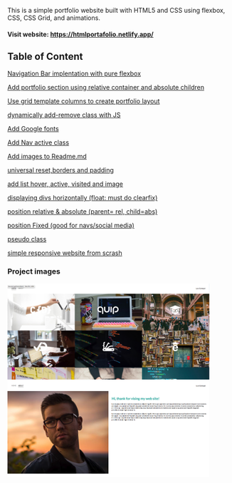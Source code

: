 This is a simple portfolio website built with HTML5 and CSS using flexbox, CSS, CSS Grid, and animations.

#### Visit website: https://htmlportafolio.netlify.app/

## Table of Content

[Navigation Bar implentation with pure flexbox](https://github.com/electrone901/html-css-portafolio/commit/aa9db883ba442d71f836d22616f3b471877c4808)

[Add portfolio section using relative container and absolute children](https://github.com/electrone901/html-css-portafolio/commit/6b81b7a1a7b57855b3ff64b7f2d5e1e64f3f7bbd)

[Use grid template columns to create portfolio layout](https://github.com/electrone901/html-css-portafolio/commit/ecc11921f5996fb62f28f934a15bb8b205e16b39)

[dynamically add-remove class with JS](https://github.com/electrone901/html-css-portafolio/commit/ecc11921f5996fb62f28f934a15bb8b205e16b39)

[Add Google fonts](https://github.com/electrone901/html-css-portafolio/commit/3d04b552a4512bc972a537014fc858c707fd4ea6)

[Add Nav active class](https://github.com/electrone901/html-css-portafolio/commit/e137ba4f6d4c07ab719e6efd05b1791568ca6a11)

[Add images to Readme.md](https://github.com/electrone901/html-css-portafolio/commit/8c0b44c73ebbc30c70e059eb23cd3f51b3a1dae5)

[universal reset,borders and padding](https://github.com/electrone901/html-css-portafolio/commit/78d576e946c539964e6f38675afbb610730cdfad)

[add list hover, active, visited and image](https://github.com/electrone901/html-css-portafolio/commit/78d576e946c539964e6f38675afbb610730cdfad)

[displaying divs horizontally (float: must do clearfix)](https://github.com/electrone901/html-css-portafolio/commit/6c2cf1ddd7e68ba9fa88daf396c76edf96422fdd)

[position relative & absolute (parent= rel, child=abs)](https://github.com/electrone901/html-css-portafolio/commit/0756558c7dc7f3fcd677272001a2de054785bd4b)

[position Fixed (good for navs/social media)](https://github.com/electrone901/html-css-portafolio/commit/f3e9bc97d8899811bb94ad4e06057e2c795d4d6b)

[pseudo class](https://github.com/electrone901/html-css-portafolio/commit/76eedc97e984ab0f8c4a7876be89983c6e808c00)

[simple responsive website from scrash]()

### Project images

<img src="/images/home1.png" width="90%">
<img src="/images/about1.png" width="90%">
